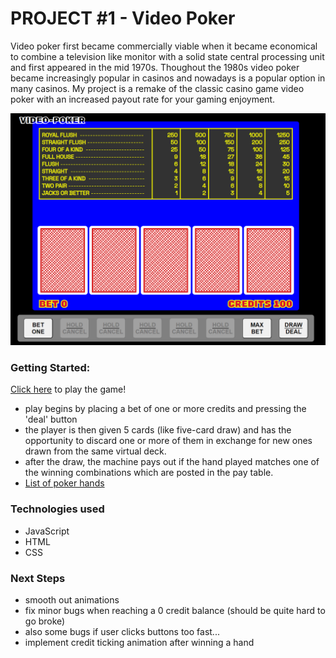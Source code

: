 # PROJECT #1 - Video Poker
Video poker first became commercially viable when it became economical to combine a television like monitor with a solid state central processing unit and first appeared in the mid 1970s. Thoughout the 1980s video poker became increasingly popular in casinos and nowadays is a popular option in many casinos. My project is a remake of the classic casino game video poker with an increased payout rate for your gaming enjoyment. 

![Alt text](image.png)

### Getting Started:
[Click here](https://dpockyyy.github.io/video-poker/) to play the game!
- play begins by placing a bet of one or more credits and pressing the 'deal' button
- the player is then given 5 cards (like five-card draw) and has the opportunity to discard one or more of them in exchange for new ones drawn from the same virtual deck.
- after the draw, the machine pays out if the hand played matches one of the winning combinations which are posted in the pay table. 
- [List of poker hands](https://en.wikipedia.org/wiki/List_of_poker_hands)

### Technologies used
- JavaScript
- HTML
- CSS

### Next Steps
- smooth out animations
- fix minor bugs when reaching a 0 credit balance (should be quite hard to go broke)
- also some bugs if user clicks buttons too fast...
- implement credit ticking animation after winning a hand